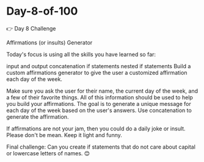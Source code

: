 # Day-8-of-100
👉 Day 8 Challenge

Affirmations (or insults) Generator

Today's focus is using all the skills you have learned so far:

input and output
concatenation
if statements
nested if statements
Build a custom affirmations generator to give the user a customized affirmation each day of the week.

Make sure you ask the user for their name, the current day of the week, and a few of their favorite things. All of this information should be used to help you build your affirmations.
The goal is to generate a unique message for each day of the week based on the user's answers.
Use concatenation to generate the affirmation.

If affirmations are not your jam, then you could do a daily joke or insult. Please don't be mean. Keep it light and funny.

Final challenge: Can you create if statements that do not care about capital or lowercase letters of names.
😊

